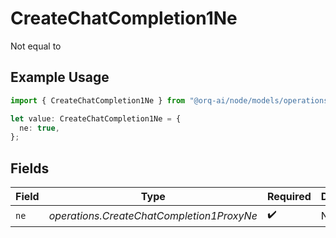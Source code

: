 # CreateChatCompletion1Ne

Not equal to

## Example Usage

```typescript
import { CreateChatCompletion1Ne } from "@orq-ai/node/models/operations";

let value: CreateChatCompletion1Ne = {
  ne: true,
};
```

## Fields

| Field                                     | Type                                      | Required                                  | Description                               |
| ----------------------------------------- | ----------------------------------------- | ----------------------------------------- | ----------------------------------------- |
| `ne`                                      | *operations.CreateChatCompletion1ProxyNe* | :heavy_check_mark:                        | N/A                                       |